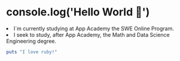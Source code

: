# console.log('Hello World 👋')

<li>I´m currently studying at App Academy the SWE Online Program.
<li>I seek to study, after App Academy, the Math and Data Science Engineering degree.
  
  
  ```ruby
  puts "I love ruby!"
  ```

